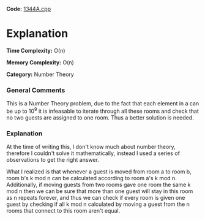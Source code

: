 **Code:** [1344A.cpp](./1344A.cpp)

# Explanation

**Time Complexity:** O(n)

**Memory Complexity:** O(n) 

**Category:** Number Theory

### General Comments

This is a Number Theory problem, due to the fact that each element in a can be up to 10<sup>9</sup> it is infeasable to iterate through all these rooms and check that no two guests are assigned to one room. Thus a better solution is needed.

### Explanation

At the time of writing this, I don't know much about number theory, therefore I couldn't solve it mathematically, instead I used a series of observations to get the right answer.

What I realized is that whenever a guest is moved from room a to room b, room b's k mod n can be calculated according to room a's k mod n. Additionally, if moving guests from two rooms gave one room the same k mod n then we can be sure that more than one guest will stay in this room as n repeats forever, and thus we can check if every room is given one guest by checking if all k mod n calculated by moving a guest from the n rooms that connect to this room aren't equal.
